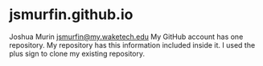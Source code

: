 # jsmurfin.github.io
Joshua Murin 
jsmurfin@my.waketech.edu
My GitHub account has one repository.
My repository has this information included inside it.
I used the plus sign to clone my existing repository.
